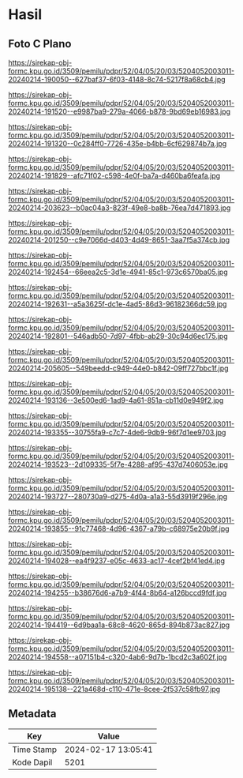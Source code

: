 # Hasil

## Foto C Plano

https://sirekap-obj-formc.kpu.go.id/3509/pemilu/pdpr/52/04/05/20/03/5204052003011-20240214-190050--627baf37-6f03-4148-8c74-5217f8a68cb4.jpg

https://sirekap-obj-formc.kpu.go.id/3509/pemilu/pdpr/52/04/05/20/03/5204052003011-20240214-191520--e9987ba9-279a-4066-b878-9bd69eb16983.jpg

https://sirekap-obj-formc.kpu.go.id/3509/pemilu/pdpr/52/04/05/20/03/5204052003011-20240214-191320--0c284ff0-7726-435e-b4bb-6cf629874b7a.jpg

https://sirekap-obj-formc.kpu.go.id/3509/pemilu/pdpr/52/04/05/20/03/5204052003011-20240214-191829--afc71f02-c598-4e0f-ba7a-d460ba6feafa.jpg

https://sirekap-obj-formc.kpu.go.id/3509/pemilu/pdpr/52/04/05/20/03/5204052003011-20240214-203623--b0ac04a3-823f-49e8-ba8b-76ea7d471893.jpg

https://sirekap-obj-formc.kpu.go.id/3509/pemilu/pdpr/52/04/05/20/03/5204052003011-20240214-201250--c9e7066d-d403-4d49-8651-3aa7f5a374cb.jpg

https://sirekap-obj-formc.kpu.go.id/3509/pemilu/pdpr/52/04/05/20/03/5204052003011-20240214-192454--66eea2c5-3d1e-4941-85c1-973c6570ba05.jpg

https://sirekap-obj-formc.kpu.go.id/3509/pemilu/pdpr/52/04/05/20/03/5204052003011-20240214-192631--a5a3625f-dc1e-4ad5-86d3-96182366dc59.jpg

https://sirekap-obj-formc.kpu.go.id/3509/pemilu/pdpr/52/04/05/20/03/5204052003011-20240214-192801--546adb50-7d97-4fbb-ab29-30c94d6ec175.jpg

https://sirekap-obj-formc.kpu.go.id/3509/pemilu/pdpr/52/04/05/20/03/5204052003011-20240214-205605--549beedd-c949-44e0-b842-09ff727bbc1f.jpg

https://sirekap-obj-formc.kpu.go.id/3509/pemilu/pdpr/52/04/05/20/03/5204052003011-20240214-193136--3e500ed6-1ad9-4a61-851a-cb11d0e949f2.jpg

https://sirekap-obj-formc.kpu.go.id/3509/pemilu/pdpr/52/04/05/20/03/5204052003011-20240214-193355--30755fa9-c7c7-4de6-9db9-96f7d1ee9703.jpg

https://sirekap-obj-formc.kpu.go.id/3509/pemilu/pdpr/52/04/05/20/03/5204052003011-20240214-193523--2d109335-5f7e-4288-af95-437d7406053e.jpg

https://sirekap-obj-formc.kpu.go.id/3509/pemilu/pdpr/52/04/05/20/03/5204052003011-20240214-193727--280730a9-d275-4d0a-a1a3-55d3919f296e.jpg

https://sirekap-obj-formc.kpu.go.id/3509/pemilu/pdpr/52/04/05/20/03/5204052003011-20240214-193855--91c77468-4d96-4367-a79b-c68975e20b9f.jpg

https://sirekap-obj-formc.kpu.go.id/3509/pemilu/pdpr/52/04/05/20/03/5204052003011-20240214-194028--ea4f9237-e05c-4633-ac17-4cef2bf41ed4.jpg

https://sirekap-obj-formc.kpu.go.id/3509/pemilu/pdpr/52/04/05/20/03/5204052003011-20240214-194255--b38676d6-a7b9-4f44-8b64-a126bccd9fdf.jpg

https://sirekap-obj-formc.kpu.go.id/3509/pemilu/pdpr/52/04/05/20/03/5204052003011-20240214-194419--6d9baa1a-68c8-4620-865d-894b873ac827.jpg

https://sirekap-obj-formc.kpu.go.id/3509/pemilu/pdpr/52/04/05/20/03/5204052003011-20240214-194558--a07151b4-c320-4ab6-9d7b-1bcd2c3a602f.jpg

https://sirekap-obj-formc.kpu.go.id/3509/pemilu/pdpr/52/04/05/20/03/5204052003011-20240214-195138--221a468d-c110-471e-8cee-2f537c58fb97.jpg


## Metadata

| Key        | Value               |
| ---------- | ------------------- |
| Time Stamp | 2024-02-17 13:05:41 |
| Kode Dapil | 5201                |



